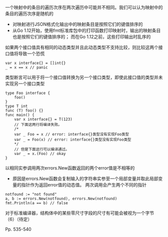 一个映射中的条目的遍历次序在两次遍历中可能并不相同。我们可以认为映射中的条目的遍历次序是随机的

-   对映射进行JSON格式化输出中的映射条目是按照它们的键值排序的
-   从Go 1.12开始，使用fmt标准库包中的打印函数打印映射时，输出的映射条目也是按照它们的键值排序的； 而在Go 1.12之前，这些打印输出时乱序的



如果两个接口值具有相同的动态类型并且此动态类型不支持比较，则比较这两个接口值将导致一个恐慌

```
var x interface{} = []int{}
_ = x == x // panic
```



类型断言可以用于将一个接口值转换为另一个接口类型，即使此接口值的类型并未实现另一个接口类型

```
type Foo interface {
	foo()
}
type T int
func (T) foo() {}
func main() {
	var x interface{} = T(123)
	// 下面这两行将编译失败。
	/*
	var _ Foo = x // error: interface{}类型没有实现Foo类型
	var _ = Foo(x) // error: interface{}类型没有实现Foo类型
	*/
	// 但是下面这行可以编译通过。
	var _ = x.(Foo) // okay
}
```



以相同实参调用两次errors.New函数返回的两个error值是不相等的

-   原因是errors.New函数会复制输入的字符串实参至一个局部变量并取此局部变量的指针作为返回error值的动态值。 两次调用会产生两个不同的指针

```
notfound := "not found"
a, b := errors.New(notfound), errors.New(notfound)
fmt.Println(a == b) // false
```



对于标准编译器，结构体中的某些零尺寸字段的尺寸有可能会被视为一个字节（6）（待定）





Pp. 535-540